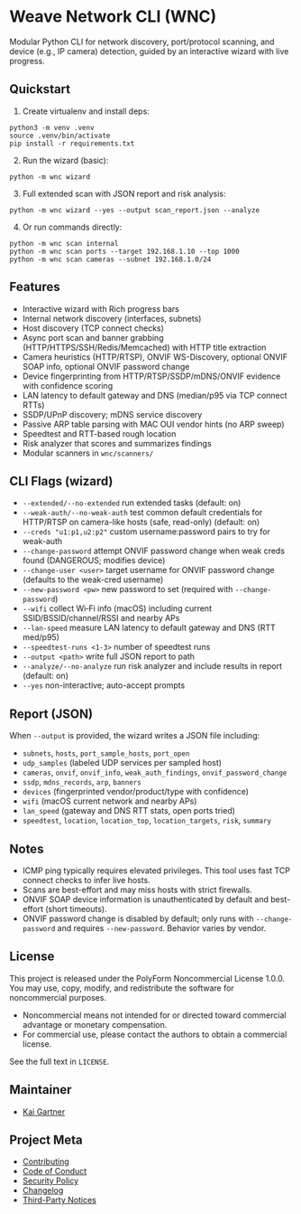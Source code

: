 # Weave Network CLI (WNC)

Modular Python CLI for network discovery, port/protocol scanning, and device (e.g., IP camera) detection, guided by an interactive wizard with live progress.

## Quickstart

1. Create virtualenv and install deps:

```
python3 -m venv .venv
source .venv/bin/activate
pip install -r requirements.txt
```

2. Run the wizard (basic):

```
python -m wnc wizard
```

3. Full extended scan with JSON report and risk analysis:

```
python -m wnc wizard --yes --output scan_report.json --analyze
```

4. Or run commands directly:

```
python -m wnc scan internal
python -m wnc scan ports --target 192.168.1.10 --top 1000
python -m wnc scan cameras --subnet 192.168.1.0/24
```

## Features

- Interactive wizard with Rich progress bars
- Internal network discovery (interfaces, subnets)
- Host discovery (TCP connect checks)
- Async port scan and banner grabbing (HTTP/HTTPS/SSH/Redis/Memcached) with HTTP title extraction
- Camera heuristics (HTTP/RTSP), ONVIF WS-Discovery, optional ONVIF SOAP info, optional ONVIF password change
- Device fingerprinting from HTTP/RTSP/SSDP/mDNS/ONVIF evidence with confidence scoring
- LAN latency to default gateway and DNS (median/p95 via TCP connect RTTs)
- SSDP/UPnP discovery; mDNS service discovery
- Passive ARP table parsing with MAC OUI vendor hints (no ARP sweep)
- Speedtest and RTT-based rough location
- Risk analyzer that scores and summarizes findings
- Modular scanners in `wnc/scanners/`

## CLI Flags (wizard)

- `--extended/--no-extended` run extended tasks (default: on)
- `--weak-auth/--no-weak-auth` test common default credentials for HTTP/RTSP on camera-like hosts (safe, read-only) (default: on)
- `--creds "u1:p1,u2:p2"` custom username:password pairs to try for weak-auth
- `--change-password` attempt ONVIF password change when weak creds found (DANGEROUS; modifies device)
- `--change-user <user>` target username for ONVIF password change (defaults to the weak-cred username)
- `--new-password <pw>` new password to set (required with `--change-password`)
- `--wifi` collect Wi‑Fi info (macOS) including current SSID/BSSID/channel/RSSI and nearby APs
- `--lan-speed` measure LAN latency to default gateway and DNS (RTT med/p95)
- `--speedtest-runs <1-3>` number of speedtest runs
- `--output <path>` write full JSON report to path
- `--analyze/--no-analyze` run risk analyzer and include results in report (default: on)
- `--yes` non-interactive; auto-accept prompts

## Report (JSON)

When `--output` is provided, the wizard writes a JSON file including:

- `subnets`, `hosts`, `port_sample_hosts`, `port_open`
- `udp_samples` (labeled UDP services per sampled host)
- `cameras`, `onvif`, `onvif_info`, `weak_auth_findings`, `onvif_password_change`
- `ssdp`, `mdns_records`, `arp`, `banners`
- `devices` (fingerprinted vendor/product/type with confidence)
- `wifi` (macOS current network and nearby APs)
- `lan_speed` (gateway and DNS RTT stats, open ports tried)
- `speedtest`, `location`, `location_top`, `location_targets`, `risk`, `summary`

## Notes

- ICMP ping typically requires elevated privileges. This tool uses fast TCP connect checks to infer live hosts.
- Scans are best-effort and may miss hosts with strict firewalls.
- ONVIF SOAP device information is unauthenticated by default and best-effort (short timeouts).
- ONVIF password change is disabled by default; only runs with `--change-password` and requires `--new-password`. Behavior varies by vendor.

## License

This project is released under the PolyForm Noncommercial License 1.0.0. You may use, copy, modify, and redistribute the software for noncommercial purposes.

- Noncommercial means not intended for or directed toward commercial advantage or monetary compensation.
- For commercial use, please contact the authors to obtain a commercial license.

See the full text in `LICENSE`.

## Maintainer

- [Kai Gartner](https://linkedin.com/in/kaigartner)

## Project Meta

- [Contributing](CONTRIBUTING.md)
- [Code of Conduct](CODE_OF_CONDUCT.md)
- [Security Policy](SECURITY.md)
- [Changelog](CHANGELOG.md)
- [Third-Party Notices](THIRD_PARTY.md)
